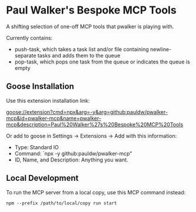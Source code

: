 # Paul Walker's Bespoke MCP Tools

A shifting selection of one-off MCP tools that pwalker is playing with.

Currently contains:

- push-task, which takes a task list and/or file containing newline-separate tasks and adds them to the queue
- pop-task, which pops one task from the queue or indicates the queue is empty

## Goose Installation

Use this extension installation link:

<goose://extension?cmd=npx&arg=-y&arg=github:pauldw/pwalker-mcp&id=pwalker-mcp&name=pwalker-mcp&description=Paul%20Walker%27s%20Bespoke%20MCP%20Tools>

Or add to goose in Settings -> Extensions -> Add with this information:

- Type: Standard IO
- Command: `npx -y github:pauldw/pwalker-mcp"
- ID, Name, and Description: Anything you want.

## Local Development

To run the MCP server from a local copy, use this MCP command instead:

`npm --prefix /path/to/local/copy run start`
